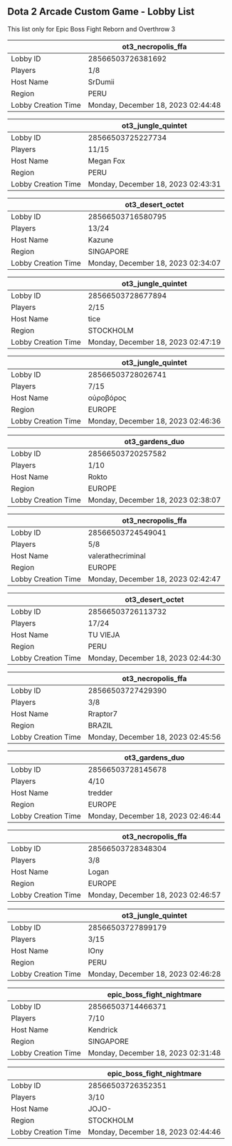 ## Dota 2 Arcade Custom Game - Lobby List

This list only for Epic Boss Fight Reborn and Overthrow 3

|  | ot3_necropolis_ffa |
| ------ | ------ |
| Lobby ID | 28566503726381692 |
| Players | 1/8 |
| Host Name | SrDumii |
| Region | PERU |
| Lobby Creation Time | Monday, December 18, 2023 02:44:48 |


|  | ot3_jungle_quintet |
| ------ | ------ |
| Lobby ID | 28566503725227734 |
| Players | 11/15 |
| Host Name | Megan Fox |
| Region | PERU |
| Lobby Creation Time | Monday, December 18, 2023 02:43:31 |


|  | ot3_desert_octet |
| ------ | ------ |
| Lobby ID | 28566503716580795 |
| Players | 13/24 |
| Host Name | Kazune |
| Region | SINGAPORE |
| Lobby Creation Time | Monday, December 18, 2023 02:34:07 |


|  | ot3_jungle_quintet |
| ------ | ------ |
| Lobby ID | 28566503728677894 |
| Players | 2/15 |
| Host Name | tice |
| Region | STOCKHOLM |
| Lobby Creation Time | Monday, December 18, 2023 02:47:19 |


|  | ot3_jungle_quintet |
| ------ | ------ |
| Lobby ID | 28566503728026741 |
| Players | 7/15 |
| Host Name | οὐροβόρος |
| Region | EUROPE |
| Lobby Creation Time | Monday, December 18, 2023 02:46:36 |


|  | ot3_gardens_duo |
| ------ | ------ |
| Lobby ID | 28566503720257582 |
| Players | 1/10 |
| Host Name | Rokto |
| Region | EUROPE |
| Lobby Creation Time | Monday, December 18, 2023 02:38:07 |


|  | ot3_necropolis_ffa |
| ------ | ------ |
| Lobby ID | 28566503724549041 |
| Players | 5/8 |
| Host Name | valerathecriminal |
| Region | EUROPE |
| Lobby Creation Time | Monday, December 18, 2023 02:42:47 |


|  | ot3_desert_octet |
| ------ | ------ |
| Lobby ID | 28566503726113732 |
| Players | 17/24 |
| Host Name | TU VIEJA |
| Region | PERU |
| Lobby Creation Time | Monday, December 18, 2023 02:44:30 |


|  | ot3_necropolis_ffa |
| ------ | ------ |
| Lobby ID | 28566503727429390 |
| Players | 3/8 |
| Host Name | Rraptor7 |
| Region | BRAZIL |
| Lobby Creation Time | Monday, December 18, 2023 02:45:56 |


|  | ot3_gardens_duo |
| ------ | ------ |
| Lobby ID | 28566503728145678 |
| Players | 4/10 |
| Host Name | tredder |
| Region | EUROPE |
| Lobby Creation Time | Monday, December 18, 2023 02:46:44 |


|  | ot3_necropolis_ffa |
| ------ | ------ |
| Lobby ID | 28566503728348304 |
| Players | 3/8 |
| Host Name | Logan |
| Region | EUROPE |
| Lobby Creation Time | Monday, December 18, 2023 02:46:57 |


|  | ot3_jungle_quintet |
| ------ | ------ |
| Lobby ID | 28566503727899179 |
| Players | 3/15 |
| Host Name | IOny |
| Region | PERU |
| Lobby Creation Time | Monday, December 18, 2023 02:46:28 |


|  | epic_boss_fight_nightmare |
| ------ | ------ |
| Lobby ID | 28566503714466371 |
| Players | 7/10 |
| Host Name | Kendrick |
| Region | SINGAPORE |
| Lobby Creation Time | Monday, December 18, 2023 02:31:48 |


|  | epic_boss_fight_nightmare |
| ------ | ------ |
| Lobby ID | 28566503726352351 |
| Players | 3/10 |
| Host Name | JOJO- |
| Region | STOCKHOLM |
| Lobby Creation Time | Monday, December 18, 2023 02:44:46 |


